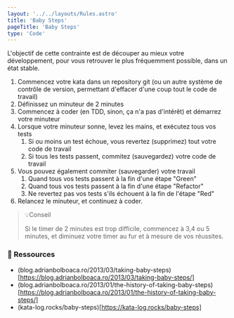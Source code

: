 ```yaml
---
layout: '../../layouts/Rules.astro'
title: 'Baby Steps'
pageTitle: 'Baby Steps'
type: 'Code'
---
```

L'objectif de cette contrainte est de découper au mieux votre développement, pour vous retrouver le plus fréquemment possible, dans un état stable.

1. Commencez votre kata dans un repository git (ou un autre système de contrôle de version, permettant d'effacer d'une coup tout le code de travail)
2. Définissez un minuteur de 2 minutes
3. Commencez à coder (en TDD, sinon, ça n'a pas d'intérêt) et démarrez votre minuteur
4. Lorsque votre minuteur sonne, levez les mains, et exécutez tous vos tests
   1. Si ou moins un test échoue, vous revertez (supprimez) tout votre code de travail
   2. Si tous les tests passent, commitez (sauvegardez) votre code de travail
5. Vous pouvez également commiter (sauvegarder) votre travail
   1. Quand tous vos tests passent à la fin d'une étape "Green"
   2. Quand tous vos tests passent à la fin d'une étape "Refactor"
   3. Ne revertez pas vos tests s'ils échouent à la fin de l'étape "Red"
6. Relancez le minuteur, et continuez à coder.


> 💡Conseil
>
> Si le timer de 2 minutes est trop difficile, commencez à 3,4 ou 5 minutes, et diminuez votre timer au fur et à mesure de vos réussites.

### 🔗 Ressources
- (blog.adrianbolboaca.ro/2013/03/taking-baby-steps)[https://blog.adrianbolboaca.ro/2013/03/taking-baby-steps/]
- (blog.adrianbolboaca.ro/2013/01/the-history-of-taking-baby-steps)[https://blog.adrianbolboaca.ro/2013/01/the-history-of-taking-baby-steps/]
- (kata-log.rocks/baby-steps)[https://kata-log.rocks/baby-steps]

